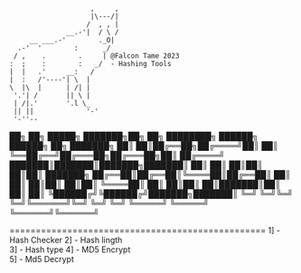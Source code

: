 
                        ,     ,
                        |\---/|
                       /  , , |
                  __.-'|  / \ /
         __ ___.-'        ._O|
      .-'  '        :      _/
     / ,    .        .     | @Falcon Tame 2023
    :  ;    :        :   _/  - Hashing Tools
    |  |   .'     __:   /
    |  :   /'----'| \  |
    \  |\  |      | /| |
     '.'| /       || \ |
     | /|.'       '.l \_
     || ||             '-'
     '-''--
██╗  ██╗ █████╗ ███████╗██╗  ██╗    ████████╗ ██████╗  ██████╗ ██╗     ███████╗
██║  ██║██╔══██╗██╔════╝██║  ██║    ╚══██╔══╝██╔═══██╗██╔═══██╗██║     ██╔════╝
███████║███████║███████╗███████║       ██║   ██║   ██║██║   ██║██║     ███████╗
██╔══██║██╔══██║╚════██║██╔══██║       ██║   ██║   ██║██║   ██║██║     ╚════██║
██║  ██║██║  ██║███████║██║  ██║       ██║   ╚██████╔╝╚██████╔╝███████╗███████║
╚═╝  ╚═╝╚═╝  ╚═╝╚══════╝╚═╝  ╚═╝       ╚═╝    ╚═════╝  ╚═════╝ ╚══════╝╚══════╝
                                                                               


=================================================
1] - Hash Checker 
2] - Hash lingth  
3] - Hash type
4] - MD5 Encrypt  
5] - Md5 Decrypt 
